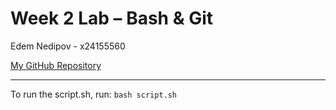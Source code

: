 # Week 2 Lab – Bash & Git

Edem Nedipov - x24155560

[My GitHub Repository](https://github.com/EdemSnake/devops-lab-2-task)

---
To run the script.sh, run: `bash script.sh`